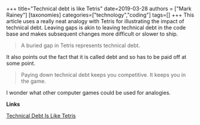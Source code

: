 +++
title="Technical debt is like Tetris"
date=2019-03-28
authors = ["Mark Rainey"]
[taxonomies]
categories=["technology","coding"]
tags=[]
+++
This article uses a really neat analogy with Tetris for illustrating the impact of technical debt. Leaving gaps is akin to leaving technical debt in the code base and makes subsequent changes more difficult or slower to ship.
<!-- more -->

> A buried gap in Tetris represents technical debt.

It also points out the fact that it is called debt and so has to be paid off at some point.

> Paying down technical debt keeps you competitive. It keeps you in the game.

I wonder what other computer games could be used for analogies.

__Links__

[Technical Debt Is Like Tetris](https://medium.com/s/story/technical-debt-is-like-tetris-168f64d8b700)
